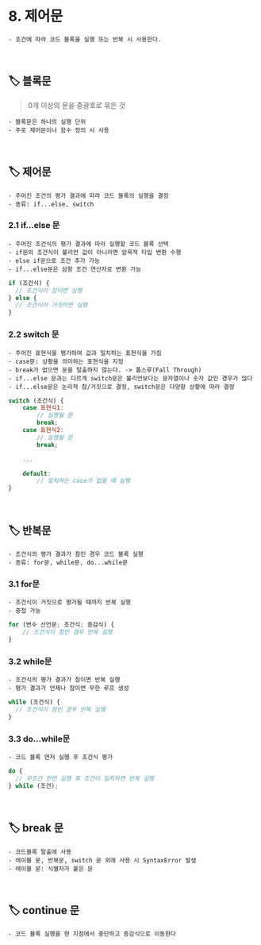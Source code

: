 # 8. 제어문

```
- 조건에 따라 코드 블록을 실행 또는 반복 시 사용한다.
```

<br />

## 🏷 블록문

> 0개 이상의 문을 중괄호로 묶은 것

```
- 블록문은 하나의 실행 단위
- 주로 제어문이나 함수 정의 시 사용
```

<br />

## 🏷 제어문

```
- 주어진 조건의 평가 결과에 따라 코드 블록의 실행을 결정
- 종류: if...else, switch
```

### 2.1 if...else 문

```
- 주어진 조건식의 평가 결과에 따라 실행할 코드 블록 선택
- if문의 조건식이 불리언 값이 아니라면 암묵적 타입 변환 수행
- else if문으로 조건 추가 가능
- if...else문은 삼항 조건 연산자로 변환 가능
```

```jsx
if (조건식) {
  // 조건식이 참이면 실행
} else {
  // 조건식이 거짓이면 실행
}
```

### 2.2 switch 문

```
- 주어진 표현식을 평가하여 값과 일치하는 표현식을 가짐
- case문: 상황을 의미하는 표현식을 지정
- break가 없으면 문을 탈출하지 않는다. -> 폴스루(Fall Through)
- if...else 문과는 다르게 switch문은 불리언보다는 문자열이나 숫자 값인 경우가 많다
- if...else문은 논리적 참/거짓으로 결정, switch문은 다양항 상황에 따라 결정
```

```jsx
switch (조건식) {
	case 표현식1:
		// 실행될 문
		break;
	case 표현식2:
		// 실행될 문
		break;

	...

	default:
		// 일치하는 case가 없을 때 실행
}
```

<br />

## 🏷 반복문

```
- 조건식의 평가 결과가 참인 경우 코드 블록 실행
- 종류: for문, while문, do...while문
```

### 3.1 for문

```
- 조건식이 거짓으로 평가될 때까지 반복 실행
- 중첩 가능
```

```jsx
for (변수 선언문; 조건식; 증감식) {
	// 조건식이 참인 경우 반복 실행
}
```

### 3.2 while문

```
- 조건식의 평가 결과가 참이면 반복 실행
- 평가 결과가 언제나 참이면 무한 루프 생성
```

```jsx
while (조건식) {
  // 조건식이 참인 경우 반복 실행
}
```

### 3.3 do...while문

```
- 코드 블록 먼저 실행 후 조건식 평가
```

```jsx
do {
  // 무조건 한번 실행 후 조건이 일치하면 반복 실행
} while (조건);
```

<br />

## 🏷 break 문

```
- 코드블록 탈출에 사용
- 레이블 문, 반복문, switch 문 외에 사용 시 SyntaxError 발생
- 레이블 문: 식별자가 붙은 문
```

<br />

## 🏷 continue 문

```
- 코드 블록 실행을 현 지점에서 중단하고 증감식으로 이동한다
```
